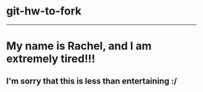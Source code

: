 git-hw-to-fork
==============


***

# My name is Rachel, and I am extremely tired!!! 

## I'm sorry that this is less than entertaining :/ 